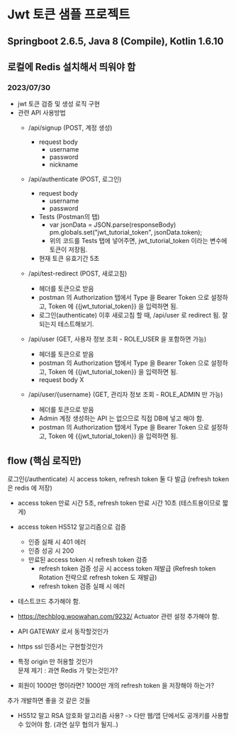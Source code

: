 # Jwt 토큰 샘플 프로젝트

## Springboot 2.6.5, Java 8 (Compile), Kotlin 1.6.10

##  로컬에 Redis 설치해서 띄워야 함

### 2023/07/30
- jwt 토큰 검증 및 생성 로직 구현
- 관련 API 사용방법
  - /api/signup (POST, 계정 생성)
    - request body
      - username
      - password
      - nickname

  - /api/authenticate (POST, 로그인)
    - request body
      - username
      - password
    - Tests (Postman의 탭)
      - var jsonData = JSON.parse(responseBody)
        pm.globals.set("jwt_tutorial_token", jsonData.token);
      - 위의 코드를 Tests 탭에 넣어주면, jwt_tutorial_token 이라는 변수에 토큰이 저장됨.
    - 현재 토큰 유효기간 5초

  - /api/test-redirect (POST, 새로고침)
    - 헤더를 토큰으로 받음
    - postman 의 Authorization 탭에서 Type 을 Bearer Token 으로 설정하고, Token 에 {{jwt_tutorial_token}} 을 입력하면 됨.
    - 로그인(authenticate) 이후 새로고침 할 때, /api/user 로 redirect 됨. 잘 되는지 테스트해보기.

  - /api/user (GET, 사용자 정보 조회 - ROLE_USER 을 포함하면 가능)
    - 헤더를 토큰으로 받음
    - postman 의 Authorization 탭에서 Type 을 Bearer Token 으로 설정하고, Token 에 {{jwt_tutorial_token}} 을 입력하면 됨.
    - request body X

  - /api/user/{username} (GET, 관리자 정보 조회 - ROLE_ADMIN 만 가능)
    - 헤더를 토큰으로 받음
    - Admin 계정 생성하는 API 는 없으므로 직접 DB에 넣고 해야 함.
    - postman 의 Authorization 탭에서 Type 을 Bearer Token 으로 설정하고, Token 에 {{jwt_tutorial_token}} 을 입력하면 됨.


## flow (핵심 로직만)
로그인(/authenticate) 시 access token, refresh token 둘 다 발급 (refresh token 은 redis 에 저장)
- access token 만료 시간 5초, refresh token 만료 시간 10초 (테스트용이므로 짧게)
- access token HS512 알고리즘으로 검증 
  - 인증 실패 시 401 에러
  - 인증 성공 시 200
  - 만료된 access token 시 refresh token 검증
    - refresh token 검증 성공 시 access token 재발급 (Refresh token Rotation 전략으로 refresh token 도 재발급)
    - refresh token 검증 실패 시 에러


- 테스트코드 추가해야 함.
- https://techblog.woowahan.com/9232/ Actuator 관련 설정 추가해야 함.
- API GATEWAY 로서 동작할것인가
- https ssl 인증서는 구현할것인가
- 특정 origin 만 허용할 것인가  
문제 제기 : 과연 Redis 가 맞는것인가?
- 회원이 1000만 명이라면? 1000만 개의 refresh token 을 저장해야 하는가?

추가 개발하면 좋을 것 같은 것들
- HS512 말고 RSA 암호화 알고리즘 사용? -> 다만 웹/앱 단에서도 공개키를 사용할 수 있어야 함. (과연 실무 협의가 될지..)